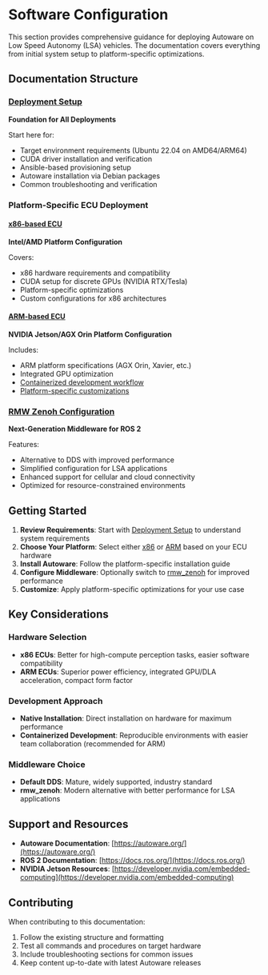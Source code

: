 # Software Configuration

This section provides comprehensive guidance for deploying Autoware on Low Speed Autonomy (LSA) vehicles. The documentation covers everything from initial system setup to platform-specific optimizations.

## Documentation Structure

### [Deployment Setup](deployment-setup/index.md)
**Foundation for All Deployments**

Start here for:
- Target environment requirements (Ubuntu 22.04 on AMD64/ARM64)
- CUDA driver installation and verification
- Ansible-based provisioning setup
- Autoware installation via Debian packages
- Common troubleshooting and verification

### Platform-Specific ECU Deployment

#### [x86-based ECU](x86-based_ECU/index.md)
**Intel/AMD Platform Configuration**

Covers:
- x86 hardware requirements and compatibility
- CUDA setup for discrete GPUs (NVIDIA RTX/Tesla)
- Platform-specific optimizations
- Custom configurations for x86 architectures

#### [ARM-based ECU](ARM-based_ECU/index.md)
**NVIDIA Jetson/AGX Orin Platform Configuration**

Includes:
- ARM platform specifications (AGX Orin, Xavier, etc.)
- Integrated GPU optimization
- [Containerized development workflow](ARM-based_ECU/containerized-development.md)
- [Platform-specific customizations](ARM-based_ECU/customization.md)

### [RMW Zenoh Configuration](rmw_zenoh/index.md)
**Next-Generation Middleware for ROS 2**

Features:
- Alternative to DDS with improved performance
- Simplified configuration for LSA applications
- Enhanced support for cellular and cloud connectivity
- Optimized for resource-constrained environments

## Getting Started

1. **Review Requirements**: Start with [Deployment Setup](deployment-setup/index.md) to understand system requirements
2. **Choose Your Platform**: Select either [x86](x86-based_ECU/index.md) or [ARM](ARM-based_ECU/index.md) based on your ECU hardware
3. **Install Autoware**: Follow the platform-specific installation guide
4. **Configure Middleware**: Optionally switch to [rmw_zenoh](rmw_zenoh/index.md) for improved performance
5. **Customize**: Apply platform-specific optimizations for your use case

## Key Considerations

### Hardware Selection
- **x86 ECUs**: Better for high-compute perception tasks, easier software compatibility
- **ARM ECUs**: Superior power efficiency, integrated GPU/DLA acceleration, compact form factor

### Development Approach
- **Native Installation**: Direct installation on hardware for maximum performance
- **Containerized Development**: Reproducible environments with easier team collaboration (recommended for ARM)

### Middleware Choice
- **Default DDS**: Mature, widely supported, industry standard
- **rmw_zenoh**: Modern alternative with better performance for LSA applications

## Support and Resources

- **Autoware Documentation**: [https://autoware.org/](https://autoware.org/)
- **ROS 2 Documentation**: [https://docs.ros.org/](https://docs.ros.org/)
- **NVIDIA Jetson Resources**: [https://developer.nvidia.com/embedded-computing](https://developer.nvidia.com/embedded-computing)

## Contributing

When contributing to this documentation:
1. Follow the existing structure and formatting
2. Test all commands and procedures on target hardware
3. Include troubleshooting sections for common issues
4. Keep content up-to-date with latest Autoware releases